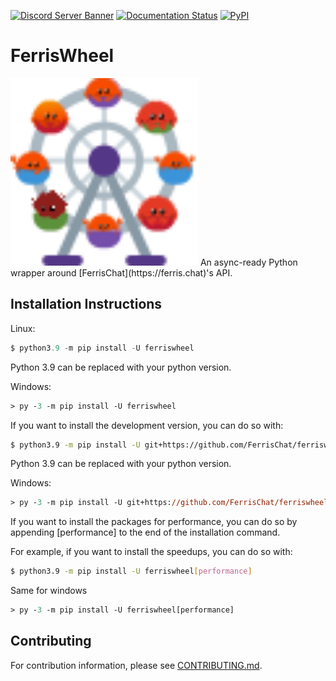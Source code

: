 [![Discord Server Banner][Discord Server]][Discord Server Invite]
[![Documentation Status][Doc Badge]][Doc Badge Link]
[![PyPI][PypI Badge]][PyPI]


# FerrisWheel
<img src="./docs/_static/ferriswheel.svg" alt="FerrisWheel Logo" width="300"/>
An async-ready Python wrapper around [FerrisChat](https://ferris.chat)'s API.

## Installation Instructions
Linux:

```py
$ python3.9 -m pip install -U ferriswheel
```

Python 3.9 can be replaced with your python version.

Windows:
```ps
> py -3 -m pip install -U ferriswheel
```

If you want to install the development version, you can do so with:

```sh
$ python3.9 -m pip install -U git+https://github.com/FerrisChat/ferriswheel
```

Python 3.9 can be replaced with your python version.

Windows:
```ps
> py -3 -m pip install -U git+https://github.com/FerrisChat/ferriswheel
```

If you want to install the packages for performance, you can do so by appending [performance] to the end of the installation command.

For example, if you want to install the speedups, you can do so with:
```sh
$ python3.9 -m pip install -U ferriswheel[performance]
```

Same for windows
```ps
> py -3 -m pip install -U ferriswheel[performance]
```

## Contributing
For contribution information, please see [CONTRIBUTING.md](CONTRIBUTING.md).



[Discord Server]: https://discord.com/api/guilds/874727885640970240/widget.png?style=shield
[Discord Server invite]: https://discord.gg/X4Tyq88MMS
[Doc Badge]: https://readthedocs.org/projects/ferriswheel/badge/?version=latest
[Doc Badge Link]: https://ferriswheel.readthedocs.io/en/latest/?badge=latest
[PyPI Badge]: https://img.shields.io/pypi/v/ferriswheel
[PyPI]: https://pypi.org/project/ferriswheel/